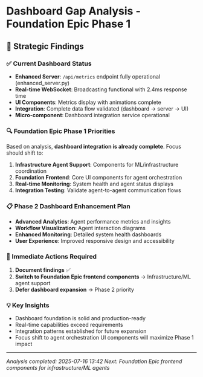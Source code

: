 # Dashboard Gap Analysis - Foundation Epic Phase 1

## 🎯 Strategic Findings

### ✅ Current Dashboard Status
- **Enhanced Server**: `/api/metrics` endpoint fully operational (enhanced_server.py)
- **Real-time WebSocket**: Broadcasting functional with 2.4ms response time
- **UI Components**: Metrics display with animations complete
- **Integration**: Complete data flow validated (dashboard → server → UI)
- **Micro-component**: Dashboard integration service operational

### 🔍 Foundation Epic Phase 1 Priorities
Based on analysis, **dashboard integration is already complete**. Focus should shift to:

1. **Infrastructure Agent Support**: Components for ML/infrastructure coordination
2. **Foundation Frontend**: Core UI components for agent orchestration
3. **Real-time Monitoring**: System health and agent status displays
4. **Integration Testing**: Validate agent-to-agent communication flows

### 📋 Phase 2 Dashboard Enhancement Plan
- **Advanced Analytics**: Agent performance metrics and insights
- **Workflow Visualization**: Agent interaction diagrams
- **Enhanced Monitoring**: Detailed system health dashboards
- **User Experience**: Improved responsive design and accessibility

### 🚀 Immediate Actions Required
1. **Document findings** ✅
2. **Switch to Foundation Epic frontend components** → Infrastructure/ML agent support
3. **Defer dashboard expansion** → Phase 2 priority

### 💡 Key Insights
- Dashboard foundation is solid and production-ready
- Real-time capabilities exceed requirements
- Integration patterns established for future expansion
- Focus shift to agent orchestration UI components will maximize Phase 1 impact

---
*Analysis completed: 2025-07-16 13:42*
*Next: Foundation Epic frontend components for infrastructure/ML agents*